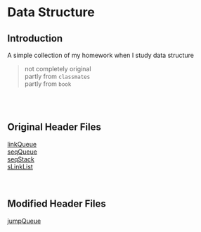 Data Structure
==
Introduction
--
A simple collection of my homework when I study data structure
>not completely original<br>
>partly from `classmates`<br> 
>partly from `book`<br>
<br>
<br>

Original Header Files
--
[linkQueue](https://github.com/RIP8964/Homework/blob/master/Header%20Files/linkQueue.h)<br>
[seqQueue](https://github.com/RIP8964/Homework/blob/master/Header%20Files/seqQueue.h)<br>
[seqStack](https://github.com/RIP8964/Homework/blob/master/Header%20Files/seqStack.h)<br>
[sLinkList](https://github.com/RIP8964/Homework/blob/master/Header%20Files/sLinkList.h)<br>
<br>
<br>

Modified Header Files
--
[jumpQueue](https://github.com/RIP8964/Homework/blob/master/Header%20Files/jumpQueue.h)<br>
